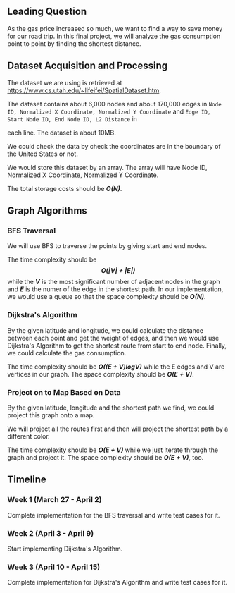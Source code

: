 ## Leading Question

As the gas price increased so much, we want to find a way to save money for our road trip. In this final project, we
will analyze the gas consumption point to point by finding the shortest distance.

## Dataset Acquisition and Processing

The dataset we are using is retrieved at https://www.cs.utah.edu/~lifeifei/SpatialDataset.htm.

The dataset contains about 6,000 nodes and about 170,000 edges
in `Node ID, Normalized X Coordinate, Normalized Y Coordinate` and `Edge ID, Start Node ID, End Node ID, L2 Distance` in

each line. The dataset is about 10MB.

We could check the data by check the coordinates are in the boundary of the United States or not.

We would store this dataset by an array. The array will have Node ID, Normalized X Coordinate, Normalized Y Coordinate.

The total storage costs should be **_O(N)_**.

## Graph Algorithms

### BFS Traversal

We will use BFS to traverse the points by giving start and end nodes.

The time complexity should be **_$$O(|V| + |E|) $$_** while the **$V$** is the most significant number of adjacent nodes
in the graph and **$E$** is the numer of the edge in the shortest path. In our implementation, we would use a queue so
that the space complexity should be **_$O(N)$_**.

### Dijkstra's Algorithm

By the given latitude and longitude, we could calculate the distance between each point and get the weight of edges, and
then we would use Dijkstra's Algorithm to get the shortest route from start to end node. Finally, we could calculate the
gas consumption.

The time complexity should be _**$O((E + V)logV)$**_ while the E edges and V are vertices in our graph. The space
complexity should be **_$O(E + V)$_**.

### Project on to Map Based on Data

By the given latitude, longitude and the shortest path we find, we could project this graph onto a map.

We will project all the routes first and then will project the shortest path by a different color.

The time complexity should be **_$O(E + V)$_** while we just iterate through the graph and project it. The space
complexity should be **_$O(E + V)$_**, too.

## Timeline

### Week 1 (March 27 - April 2)

Complete implementation for the BFS traversal and write test cases for it.

### Week 2 (April 3 - April 9)

Start implementing Dijkstra's Algorithm.

### Week 3 (April 10 - April 15)

Complete implementation for Dijkstra's Algorithm and write test cases for it.
